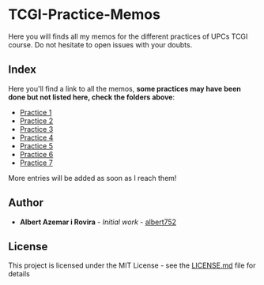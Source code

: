 # TCGI-Practice-Memos
Here you will finds all my memos for the different practices of UPCs TCGI course. Do not hesitate to open issues with your doubts.

## Index
Here you'll find a link to all the memos, **some practices may have been done
but not listed here, check the folders above**:

* [Practice 1](https://github.com/albert752/TCGI-Practice-Memos/tree/master/P1)
* [Practice 2](https://github.com/albert752/TCGI-Practice-Memos/tree/master/P2)
* [Practice 3](https://github.com/albert752/TCGI-Practice-Memos/tree/master/P3)
* [Practice 4](https://github.com/albert752/TCGI-Practice-Memos/tree/master/P4)
* [Practice 5](https://github.com/albert752/TCGI-Practice-Memos/tree/master/P5)
* [Practice 6](https://github.com/albert752/TCGI-Practice-Memos/tree/master/P6)
* [Practice 7](https://github.com/albert752/TCGI-Practice-Memos/tree/master/P7)

More entries will be added as soon as I reach them!

## Author

* **Albert Azemar i Rovira** - *Initial work* -
	[albert752](https://github.com/albert752)

## License

This project is licensed under the MIT License - see the
[LICENSE.md](./LICENSE.md) file for details

